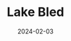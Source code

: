 ---
title: "Lake Bled"
excerpt: "Where reflection of the spire reposes in Triglav's grandeur"
layout: gallery
gallery_name: "bled"
date: 2024-02-03
tags:
  - 🛥️Lake
  - 🏔️Alps
header:
  overlay_image: cover/bled-afterglow-3v1.jpg
---